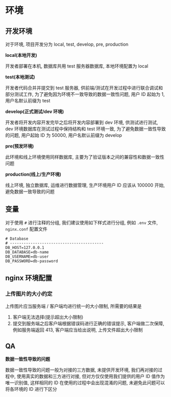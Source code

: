 # 环境

## 开发环境

对于环境, 项目开发分为 local, test, develop, pre, production

**local(本地开发)**

开发者部署在本机, 数据库共用 test 服务器数据库, 本地环境配置为 local

**test(本地测试)**

开发者代码合并并提交到 test 服务器, 供前端/测试在开发过程中进行联合调试和部分测试工作, 为了避免因为环境不一致导致的数据一致性问题, 用户 ID 起始为 1, 用户名默认前缀为 test

**develop(正式测试/dev 环境)**

开发者将开发内容开发完毕之后将开发内容部署到 dev 环境, 供测试进行测试, dev 环境数据库在测试过程中保持结构和 test 环境一致, 为了避免数据一致性导致的问题, 用户起始 ID 为 50000, 用户名默认前缀为 develop

**pre(预发环境)**

此环境和线上环境使用同样数据库, 主要为了验证版本之间的兼容性和数据一致性问题

**production(线上/生产环境)**

线上环境, 独立数据库, 运维进行数据管理, 生产环境用户 ID 应该从 100000 开始, 避免数据一致导致的问题

## 变量

对于使用 `#` 进行注释的分组, 我们建议使用如下样式进行分组, 例如 `.env` 文件, `nginx.conf` 配置文件

```env
# Database
# -----------------------------------------
DB_HOST=127.0.0.1
DB_DATABASE=db-name
DB_USERNAME=db-user
DB_PASSWORD=db-password
```

## nginx 环境配置

### 上传图片的大小约定

上传图片应当服务端 / 客户端均进行统一的大小限制, 所需要的结果是

1. 客户端无法选择(提示超出大小限制)
2. 提交到服务端之后客户端根据错误码进行正确的错误提示, 客户端做二次保障, 例如服务端返回 413, 客户端应当给出说明, 上传文件超出大小限制

## QA

**数据一致性导致的问题**

数据一致性导致的问题一般为对接的三方数据, 未提供开发环境, 我们再对接的过程中, 使用真实的数据和三方进行对接, 但对方仅仅使用我们提供的用户 ID 值作为唯一识别值, 这样相同的 ID 在使用的过程中会出现混淆的问题, 未避免此问题可以将各环境的 ID 进行下区分
